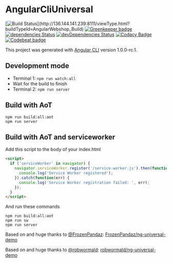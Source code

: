 # AngularCliUniversal

[![Build Status](http://136.144.141.239:8111/app/rest/builds/aggregated/strob:(buildType:(project:(id:AngularWebshop)))/statusIcon.svg)](http://136.144.141.239:8111/viewType.html?buildTypeId=AngularWebshop_Build)
[![Greenkeeper badge](https://badges.greenkeeper.io/Owain94/angular-webshop.svg)](https://greenkeeper.io/)
[![dependencies Status](https://david-dm.org/Owain94/angular-webshop/status.svg)](https://david-dm.org/Owain94/angular-webshop)
[![devDependencies Status](https://david-dm.org/Owain94/angular-webshop/dev-status.svg)](https://david-dm.org/Owain94/angular-webshop?type=dev)
[![Codacy Badge](https://api.codacy.com/project/badge/Grade/f629b2903a744811b991f04646b84ec0)](https://www.codacy.com/app/Owain94/angular-webshop?utm_source=github.com&amp;utm_medium=referral&amp;utm_content=Owain94/angular-webshop&amp;utm_campaign=Badge_Grade)
[![Codebeat badge](https://codebeat.co/badges/b430ee94-175f-4116-87af-9f70267b0f36)](https://codebeat.co/projects/github-com-owain94-angular-webshop-master)

This project was generated with [Angular CLI](https://github.com/angular/angular-cli) version 1.0.0-rc.1.

## Development mode
* Terminal 1: ```npm run watch:all```
* Wait for the build to finish
* Terminal 2: ```npm run server```

## Build with AoT

```
npm run build:all:aot
npm run server
```

## Build with AoT and serviceworker

Add this script to the body of your index.html
```html
<script>
  if ('serviceWorker' in navigator) {
    navigator.serviceWorker.register('/service-worker.js').then(function(registration) {
      console.log('Service Worker registered');
    }).catch(function(err) {
      console.log('Service Worker registration failed: ', err);
    });
  }
</script>
```

And run these commands

```
npm run build:all:aot
npm run sw
npm run server
```

Based on and huge thanks to [@FrozenPandaz][1]: [FrozenPandaz/ng-universal-demo][2]

Based on and huge thanks to [@robwormald][3]: [robwormald/ng-universal-demo][4]

[1]: https://github.com/FrozenPandaz
[2]: https://github.com/FrozenPandaz/ng-universal-demo
[3]: https://github.com/robwormald/
[4]: https://github.com/robwormald/ng-universal-demo
